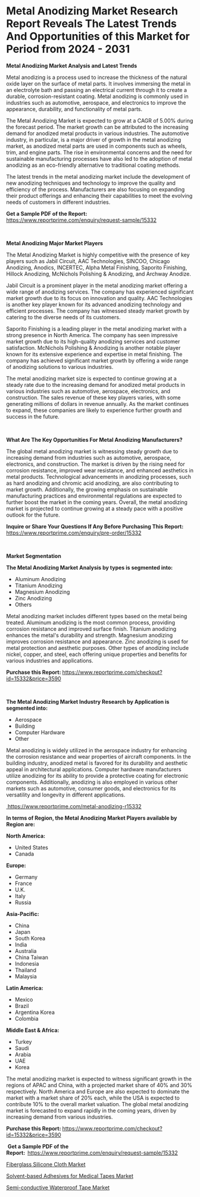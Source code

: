 <p><h1>Metal Anodizing Market Research Report Reveals The Latest Trends And Opportunities of this Market for Period from 2024 - 2031</h1></p><p><strong>Metal Anodizing Market Analysis and Latest Trends</strong></p>
<p><p>Metal anodizing is a process used to increase the thickness of the natural oxide layer on the surface of metal parts. It involves immersing the metal in an electrolyte bath and passing an electrical current through it to create a durable, corrosion-resistant coating. Metal anodizing is commonly used in industries such as automotive, aerospace, and electronics to improve the appearance, durability, and functionality of metal parts.</p><p>The Metal Anodizing Market is expected to grow at a CAGR of 5.00% during the forecast period. The market growth can be attributed to the increasing demand for anodized metal products in various industries. The automotive industry, in particular, is a major driver of growth in the metal anodizing market, as anodized metal parts are used in components such as wheels, trim, and engine parts. The rise in environmental concerns and the need for sustainable manufacturing processes have also led to the adoption of metal anodizing as an eco-friendly alternative to traditional coating methods.</p><p>The latest trends in the metal anodizing market include the development of new anodizing techniques and technology to improve the quality and efficiency of the process. Manufacturers are also focusing on expanding their product offerings and enhancing their capabilities to meet the evolving needs of customers in different industries.</p></p>
<p><strong>Get a Sample PDF of the Report:&nbsp;</strong> <a href="https://www.reportprime.com/enquiry/request-sample/15332">https://www.reportprime.com/enquiry/request-sample/15332</a></p>
<p>&nbsp;</p>
<p><strong>Metal Anodizing Major Market Players</strong></p>
<p><p>The Metal Anodizing Market is highly competitive with the presence of key players such as Jabil Circuit, AAC Technologies, SINCOO, Chicago Anodizing, Anodics, INCERTEC, Alpha Metal Finishing, Saporito Finishing, Hillock Anodizing, McNichols Polishing & Anodizing, and Archway Anodize.</p><p>Jabil Circuit is a prominent player in the metal anodizing market offering a wide range of anodizing services. The company has experienced significant market growth due to its focus on innovation and quality. AAC Technologies is another key player known for its advanced anodizing technology and efficient processes. The company has witnessed steady market growth by catering to the diverse needs of its customers.</p><p>Saporito Finishing is a leading player in the metal anodizing market with a strong presence in North America. The company has seen impressive market growth due to its high-quality anodizing services and customer satisfaction. McNichols Polishing & Anodizing is another notable player known for its extensive experience and expertise in metal finishing. The company has achieved significant market growth by offering a wide range of anodizing solutions to various industries.</p><p>The metal anodizing market size is expected to continue growing at a steady rate due to the increasing demand for anodized metal products in various industries such as automotive, aerospace, electronics, and construction. The sales revenue of these key players varies, with some generating millions of dollars in revenue annually. As the market continues to expand, these companies are likely to experience further growth and success in the future.</p></p>
<p>&nbsp;</p>
<p><strong>What Are The Key Opportunities For Metal Anodizing Manufacturers?</strong></p>
<p><p>The global metal anodizing market is witnessing steady growth due to increasing demand from industries such as automotive, aerospace, electronics, and construction. The market is driven by the rising need for corrosion resistance, improved wear resistance, and enhanced aesthetics in metal products. Technological advancements in anodizing processes, such as hard anodizing and chromic acid anodizing, are also contributing to market growth. Additionally, the growing emphasis on sustainable manufacturing practices and environmental regulations are expected to further boost the market in the coming years. Overall, the metal anodizing market is projected to continue growing at a steady pace with a positive outlook for the future.</p></p>
<p><strong>Inquire or Share Your Questions If Any Before Purchasing This Report:</strong> <a href="https://www.reportprime.com/enquiry/pre-order/15332">https://www.reportprime.com/enquiry/pre-order/15332</a></p>
<p>&nbsp;</p>
<p><strong>Market Segmentation</strong></p>
<p><strong>The Metal Anodizing Market Analysis by types is segmented into:</strong></p>
<p><ul><li>Aluminum Anodizing</li><li>Titanium Anodizing</li><li>Magnesium Anodizing</li><li>Zinc Anodizing</li><li>Others</li></ul></p>
<p><p>Metal anodizing market includes different types based on the metal being treated. Aluminum anodizing is the most common process, providing corrosion resistance and improved surface finish. Titanium anodizing enhances the metal's durability and strength. Magnesium anodizing improves corrosion resistance and appearance. Zinc anodizing is used for metal protection and aesthetic purposes. Other types of anodizing include nickel, copper, and steel, each offering unique properties and benefits for various industries and applications.</p></p>
<p><strong>Purchase this Report:&nbsp;</strong><a href="https://www.reportprime.com/checkout?id=15332&price=3590">https://www.reportprime.com/checkout?id=15332&price=3590</a></p>
<p>&nbsp;</p>
<p><strong>The Metal Anodizing Market Industry Research by Application is segmented into:</strong></p>
<p><ul><li>Aerospace</li><li>Building</li><li>Computer Hardware</li><li>Other</li></ul></p>
<p><p>Metal anodizing is widely utilized in the aerospace industry for enhancing the corrosion resistance and wear properties of aircraft components. In the building industry, anodized metal is favored for its durability and aesthetic appeal in architectural applications. Computer hardware manufacturers utilize anodizing for its ability to provide a protective coating for electronic components. Additionally, anodizing is also employed in various other markets such as automotive, consumer goods, and electronics for its versatility and longevity in different applications.</p></p>
<p><a href="https://www.reportprime.com/metal-anodizing-r15332">&nbsp;https://www.reportprime.com/metal-anodizing-r15332</a></p>
<p><strong>In terms of Region, the Metal Anodizing Market Players available by Region are:</strong></p>
<p>
    <p> <strong> North America: </strong>
        <ul>
            <li>United States</li>
            <li>Canada</li>
        </ul>
        </p> 
    <p> <strong> Europe: </strong>
        <ul>
            <li>Germany</li>
            <li>France</li>
            <li>U.K.</li>
            <li>Italy</li>
            <li>Russia</li>
        </ul>
        </p> 
    <p> <strong> Asia-Pacific: </strong>
        <ul>
            <li>China</li>
            <li>Japan</li>
            <li>South Korea</li>
            <li>India</li>
            <li>Australia</li>
            <li>China Taiwan</li>
            <li>Indonesia</li>
            <li>Thailand</li>
            <li>Malaysia</li>
        </ul>
        </p> 
    <p> <strong> Latin America: </strong>
        <ul>
            <li>Mexico</li>
            <li>Brazil</li>
            <li>Argentina Korea</li>
            <li>Colombia</li>
        </ul>
        </p> 
    <p> <strong> Middle East & Africa: </strong>
        <ul>
            <li>Turkey</li>
            <li>Saudi</li>
            <li>Arabia</li>
            <li>UAE</li>
            <li>Korea</li>
        </ul>
    </p>
    </p>
<p><p>The metal anodizing market is expected to witness significant growth in the regions of APAC and China, with a projected market share of 40% and 30% respectively. North America and Europe are also expected to dominate the market with a market share of 20% each, while the USA is expected to contribute 10% to the overall market valuation. The global metal anodizing market is forecasted to expand rapidly in the coming years, driven by increasing demand from various industries.</p></p>
<p><strong>Purchase this Report: </strong><a href="https://www.reportprime.com/checkout?id=15332&price=3590">https://www.reportprime.com/checkout?id=15332&price=3590</a></p>
<p>&nbsp;<strong>Get a Sample PDF of the Report:&nbsp;&nbsp;</strong><a href="https://www.reportprime.com/enquiry/request-sample/15332">https://www.reportprime.com/enquiry/request-sample/15332</a></p>
<p><strong></strong></p>
<p><p><a href="https://www.linkedin.com/pulse/fiberglass-silicone-cloth-market-size-furnishes-valuable-information-ciqde?trackingId=z3F%2Bpsrb726OpBHvDhs4VA%3D%3D">Fiberglass Silicone Cloth Market</a></p><p><a href="https://www.linkedin.com/pulse/solvent-based-adhesives-medical-tapes-market-offers-provide-xjise?trackingId=tzF61DJpqI4D%2B%2FgbK4%2FtUA%3D%3D">Solvent-based Adhesives for Medical Tapes Market</a></p><p><a href="https://www.linkedin.com/pulse/semi-conductive-waterproof-tape-market-share-amp-new-trends-analysis-dpj7e?trackingId=%2B14PDTByM7jSk8FHr0A8YA%3D%3D">Semi-conductive Waterproof Tape Market</a></p></p>